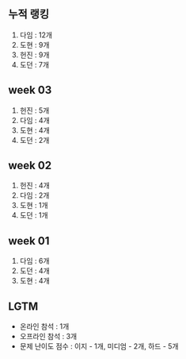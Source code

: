 ## 누적 랭킹
1. 다임 : 12개
2. 도현 : 9개
3. 헌진 : 9개
4. 도던 : 7개

## week 03
1. 헌진 : 5개
2. 다임 : 4개
3. 도현 : 4개
4. 도던 : 2개

## week 02
1. 헌진 : 4개
2. 다임 : 2개
3. 도현 : 1개
4. 도던 : 1개


## week 01
1. 다임 : 6개
2. 도던 : 4개
3. 도현 : 4개


## LGTM
- 온라인 참석 : 1개
- 오프라인 참석 : 3개
- 문제 난이도 점수 : 이지 - 1개, 미디엄 - 2개, 하드 - 5개
